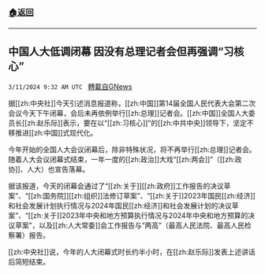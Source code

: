 ###  [:house:返回](README.md)
---


## 中国人大低调闭幕 因没有总理记者会但再强调“习核心”
`3/11/2024 9:32 AM UTC ` [轉載自GNews](https://gnews.org/articles/2383865)

据[[zh:中央社]]今天引述消息报道称，[[zh:中国]]第14届全国人民代表大会第二次会议今天下午闭幕，会后未再依例举行[[zh:总理]]记者会。[[zh:中国]]全国人大委员长[[zh:赵乐际]]表示，要在以“[[zh:习核心]]”的[[zh:中共中央]]领导下，坚定不移推进[[zh:中国]]式现代化。

今年开始的全国人大会议闭幕后，除非特殊状况，将不再举行[[zh:总理]]记者会。随着人大会议闭幕式结束，一年一度的[[zh:政治]]大戏“[[zh:两会]]”（[[zh:政协]]、人大）也宣告落幕。

据该报道，今天的闭幕会通过了“[[zh:关于]][[zh:政府]]工作报告的决议草案”、“[[zh:国务院]][[zh:组织]]法修订草案”、“[[zh:关于]]2023年国民[[zh:经济]]和社会发展计划执行情况与2024年国民[[zh:经济]]和社会发展计划的决议草案”、“[[zh:关于]]2023年中央和地方预算执行情况与2024年中央和地方预算的决议草案”，以及[[zh:人大常委]]会工作报告与“两高”（最高人民法院、最高人民检察署）报告。

[[zh:中央社]]说，今年的人大闭幕式时长约半小时，在[[zh:赵乐际]]发表上述讲话后简短结束。
